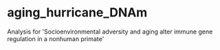 # aging_hurricane_DNAm
Analysis for 'Socioenvironmental adversity and aging alter immune gene regulation in a nonhuman primate'
